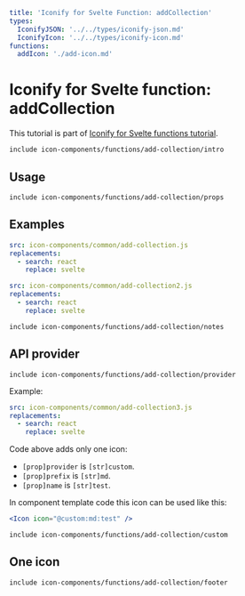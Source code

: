 ```yaml
title: 'Iconify for Svelte Function: addCollection'
types:
  IconifyJSON: '../../types/iconify-json.md'
  IconifyIcon: '../../types/iconify-icon.md'
functions:
  addIcon: './add-icon.md'
```

# Iconify for Svelte function: addCollection

This tutorial is part of [Iconify for Svelte functions tutorial](./index.md#functions).

`include icon-components/functions/add-collection/intro`

## Usage

`include icon-components/functions/add-collection/props`

## Examples

```yaml
src: icon-components/common/add-collection.js
replacements:
  - search: react
    replace: svelte
```

```yaml
src: icon-components/common/add-collection2.js
replacements:
  - search: react
    replace: svelte
```

`include icon-components/functions/add-collection/notes`

## API provider

`include icon-components/functions/add-collection/provider`

Example:

```yaml
src: icon-components/common/add-collection3.js
replacements:
  - search: react
    replace: svelte
```

Code above adds only one icon:

- `[prop]provider` is `[str]custom`.
- `[prop]prefix` is `[str]md`.
- `[prop]name` is `[str]test`.

In component template code this icon can be used like this:

```jsx
<Icon icon="@custom:md:test" />
```

`include icon-components/functions/add-collection/custom`

## One icon

`include icon-components/functions/add-collection/footer`

